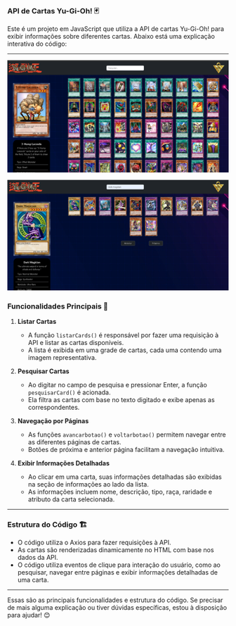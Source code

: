 ### API de Cartas Yu-Gi-Oh! 🃏

Este é um projeto em JavaScript que utiliza a API de cartas Yu-Gi-Oh! para exibir informações sobre diferentes cartas. Abaixo está uma explicação interativa do código:

---

![print da api](https://raw.githubusercontent.com/HenriBueno/api-yugioh/818ca0b0afa5d2bef6b8b1cdc3767693e73bac60/assets/images/print1.png)

![print da api](https://raw.githubusercontent.com/HenriBueno/api-yugioh/main/assets/images/print2.png)


### Funcionalidades Principais 🚀

1. **Listar Cartas**
   - A função `listarCards()` é responsável por fazer uma requisição à API e listar as cartas disponíveis.
   - A lista é exibida em uma grade de cartas, cada uma contendo uma imagem representativa.

2. **Pesquisar Cartas**
   - Ao digitar no campo de pesquisa e pressionar Enter, a função `pesquisarCard()` é acionada.
   - Ela filtra as cartas com base no texto digitado e exibe apenas as correspondentes.

3. **Navegação por Páginas**
   - As funções `avancarbotao()` e `voltarbotao()` permitem navegar entre as diferentes páginas de cartas.
   - Botões de próxima e anterior página facilitam a navegação intuitiva.

4. **Exibir Informações Detalhadas**
   - Ao clicar em uma carta, suas informações detalhadas são exibidas na seção de informações ao lado da lista.
   - As informações incluem nome, descrição, tipo, raça, raridade e atributo da carta selecionada.

---

### Estrutura do Código 🏗️

- O código utiliza o Axios para fazer requisições à API.
- As cartas são renderizadas dinamicamente no HTML com base nos dados da API.
- O código utiliza eventos de clique para interação do usuário, como ao pesquisar, navegar entre páginas e exibir informações detalhadas de uma carta.

---

Essas são as principais funcionalidades e estrutura do código. Se precisar de mais alguma explicação ou tiver dúvidas específicas, estou à disposição para ajudar! 😊
